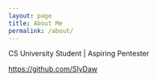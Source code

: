 ```yaml
---
layout: page
title: About Me
permalink: /about/
---
```


CS University Student | Aspiring Pentester


https://github.com/SlyDaw
